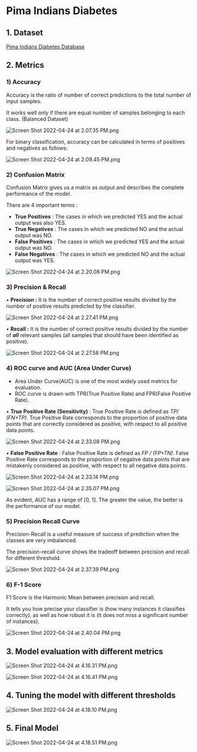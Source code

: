 # Pima Indians Diabetes

## 1. Dataset

[Pima Indians Diabetes Database](https://www.kaggle.com/datasets/uciml/pima-indians-diabetes-database)

## 2. Metrics

### 1) Accuracy

Accuracy is the ratio of number of correct predictions to the total number of input samples.

It works well only if there are equal number of samples belonging to each class. (Balanced Dataset)

![Screen Shot 2022-04-24 at 2.07.35 PM.png](Pima%20Indians%20Diabetes%208bb5783b90e84f368ba301c5550f6649/Screen_Shot_2022-04-24_at_2.07.35_PM.png)

For binary classification, accuracy can be calculated in terms of positives and negatives as follows:

![Screen Shot 2022-04-24 at 2.09.45 PM.png](Pima%20Indians%20Diabetes%208bb5783b90e84f368ba301c5550f6649/Screen_Shot_2022-04-24_at_2.09.45_PM.png)

### 2) Confusion Matrix

Confusion Matrix gives us a matrix as output and describes the complete performance of the model.

There are 4 important terms :

- **True Positives** : The cases in which we predicted YES and the actual output was also YES.
- **True Negatives** : The cases in which we predicted NO and the actual output was NO.
- **False Positives** : The cases in which we predicted YES and the actual output was NO.
- **False Negatives** : The cases in which we predicted NO and the actual output was YES.

![Screen Shot 2022-04-24 at 2.20.08 PM.png](Pima%20Indians%20Diabetes%208bb5783b90e84f368ba301c5550f6649/Screen_Shot_2022-04-24_at_2.20.08_PM.png)

### 3) Precision & Recall

• **Precision :** It is the number of correct positive results divided by the number of positive results predicted by the classifier.

![Screen Shot 2022-04-24 at 2.27.41 PM.png](Pima%20Indians%20Diabetes%208bb5783b90e84f368ba301c5550f6649/Screen_Shot_2022-04-24_at_2.27.41_PM.png)

• **Recall :** It is the number of correct positive results divided by the number of ***all*** relevant samples (all samples that should have been identified as positive).

![Screen Shot 2022-04-24 at 2.27.58 PM.png](Pima%20Indians%20Diabetes%208bb5783b90e84f368ba301c5550f6649/Screen_Shot_2022-04-24_at_2.27.58_PM.png)

### 4) ROC curve and AUC (Area Under Curve)

- Area Under Curve(AUC) is one of the most widely used metrics for evaluation.
- ROC curve is drawn with TPR(True Positive Rate) and FPR(False Positive Rate).

• **True Positive Rate (Sensitivity)** : True Positive Rate is defined as *TP/ (FN+TP)*. True Positive Rate corresponds to the proportion of positive data points that are correctly considered as positive, with respect to all positive data points.

![Screen Shot 2022-04-24 at 2.33.08 PM.png](Pima%20Indians%20Diabetes%208bb5783b90e84f368ba301c5550f6649/Screen_Shot_2022-04-24_at_2.33.08_PM.png)

• **False Positive Rate** : False Positive Rate is defined as *FP / (FP+TN)*. False Positive Rate corresponds to the proportion of negative data points that are mistakenly considered as positive, with respect to all negative data points.

![Screen Shot 2022-04-24 at 2.33.14 PM.png](Pima%20Indians%20Diabetes%208bb5783b90e84f368ba301c5550f6649/Screen_Shot_2022-04-24_at_2.33.14_PM.png)

![Screen Shot 2022-04-24 at 2.35.07 PM.png](Pima%20Indians%20Diabetes%208bb5783b90e84f368ba301c5550f6649/Screen_Shot_2022-04-24_at_2.35.07_PM.png)

As evident, AUC has a range of [0, 1]. The greater the value, the better is the performance of our model.

### 5) Precision Recall Curve

Precision-Recall is a useful measure of success of prediction when the classes are very imbalanced.

The precision-recall curve shows the tradeoff between precision and recall for different threshold.

![Screen Shot 2022-04-24 at 2.37.39 PM.png](Pima%20Indians%20Diabetes%208bb5783b90e84f368ba301c5550f6649/Screen_Shot_2022-04-24_at_2.37.39_PM.png)

### 6) F-1 Score

F1 Score is the Harmonic Mean between precision and recall. 

It tells you how precise your classifier is (how many instances it classifies correctly), as well as how robust it is (it does not miss a significant number of instances).

![Screen Shot 2022-04-24 at 2.40.04 PM.png](Pima%20Indians%20Diabetes%208bb5783b90e84f368ba301c5550f6649/Screen_Shot_2022-04-24_at_2.40.04_PM.png)

## 3. Model evaluation with different metrics

![Screen Shot 2022-04-24 at 4.16.31 PM.png](Pima%20Indians%20Diabetes%208bb5783b90e84f368ba301c5550f6649/Screen_Shot_2022-04-24_at_4.16.31_PM.png)

![Screen Shot 2022-04-24 at 4.16.41 PM.png](Pima%20Indians%20Diabetes%208bb5783b90e84f368ba301c5550f6649/Screen_Shot_2022-04-24_at_4.16.41_PM.png)

## 4. Tuning the model with different thresholds

![Screen Shot 2022-04-24 at 4.18.10 PM.png](Pima%20Indians%20Diabetes%208bb5783b90e84f368ba301c5550f6649/Screen_Shot_2022-04-24_at_4.18.10_PM.png)

## 5. Final Model

![Screen Shot 2022-04-24 at 4.18.51 PM.png](Pima%20Indians%20Diabetes%208bb5783b90e84f368ba301c5550f6649/Screen_Shot_2022-04-24_at_4.18.51_PM.png)